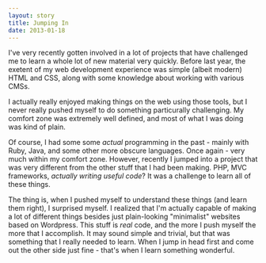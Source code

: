 ```yaml
---
layout: story
title: Jumping In
date: 2013-01-18
---
```


I've very recently gotten involved in a lot of projects that have challenged me to learn a whole lot of new material very quickly. Before last year, the exetent of my web development experience was simple (albeit modern) HTML and CSS, along with some knowledge about working with various CMSs.

I actually really enjoyed making things on the web using those tools, but I never really pushed myself to do something particurally challenging. My comfort zone was extremely well defined, and most of what I was doing was kind of plain.

Of course, I had some some *actual* programming in the past - mainly with Ruby, Java, and some other more obscure languages. Once again - very much within my comfort zone. However, recently I jumped into a project that was very different from the other stuff that I had been making. PHP, MVC frameworks, *actually writing useful code*? It was a challenge to learn all of these things.

The thing is, when I pushed myself to understand these things (and learn them right), I surprised myself. I realized that I'm actually capable of making a lot of different things besides just plain-looking "minimalist" websites based on Wordpress. This stuff is *real* code, and the more I push myself the more that I accomplish. It may sound simple and trivial, but that was something that I really needed to learn. When I jump in head first and come out the other side just fine - that's when I learn something wonderful.
